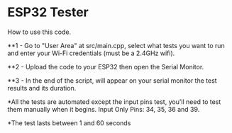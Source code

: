 # ESP32 Tester

How to use this code.

**1 - Go to "User Area" at src/main.cpp, select what tests you want to run and enter your Wi-Fi credentials (must be a 2.4GHz wifi).

**2 - Upload the code to your ESP32 then open the Serial Monitor.

**3 - In the end of the script, will appear on your serial monitor the test results and its duration.


  *All the tests are automated except the input pins test, you'll need to test them manually when it begins.
    Input Only Pins: 34, 35, 36 and 39.
    
  *The test lasts between 1 and 60 seconds
